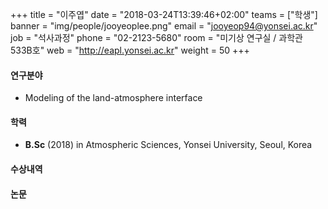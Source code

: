 +++
title = "이주엽"
date = "2018-03-24T13:39:46+02:00"
teams = ["학생"]
banner = "img/people/jooyeoplee.png"
email = "jooyeop94@yonsei.ac.kr"
job = "석사과정"
phone = "02-2123-5680"
room = "미기상 연구실 / 과학관 533B호"
web = "http://eapl.yonsei.ac.kr"
weight = 50
+++

#### 연구분야
 + Modeling of the land-atmosphere interface

#### 학력
 + **B.Sc** (2018) in Atmospheric Sciences, Yonsei University, Seoul, Korea

#### 수상내역

#### 논문
